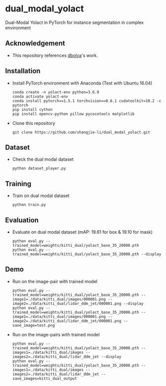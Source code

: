 # dual_modal_yolact

Dual-Modal Yolact in PyTorch for instance segmentation in complex environment

## Acknowledgement
 - This repository references [dbolya](https://github.com/dbolya/yolact)'s work.

## Installation
 - Install PyTorch environment with Anaconda (Test with Ubuntu 16.04)
   ```
   conda create -n yolact-env python=3.6.9
   conda activate yolact-env
   conda install pytorch==1.5.1 torchvision==0.6.1 cudatoolkit=10.2 -c pytorch
   pip install cython
   pip install opencv-python pillow pycocotools matplotlib
   ```
 - Clone this repository
   ```
   git clone https://github.com/shangjie-li/dual_modal_yolact.git
   ```

## Dataset
 - Check the dual modal dataset
   ```
   python dataset_player.py
   ```
   
## Training
 - Train on dual modal dataset
   ```
   python train.py
   ```
   
## Evaluation
 - Evaluate on dual modal dataset (mAP: 19.61 for box & 19.10 for mask)
   ```
   python eval.py --trained_model=weights/kitti_dual/yolact_base_35_20000.pth
   python eval.py --trained_model=weights/kitti_dual/yolact_base_35_20000.pth --display
   ```
   
## Demo
 - Run on the image-pair with trained model
   ```
   python eval.py --trained_model=weights/kitti_dual/yolact_base_35_20000.pth --image1=./data/kitti_dual/images/000001.png --image2=./data/kitti_dual/lidar_ddm_jet/000001.png --display
   python eval.py --trained_model=weights/kitti_dual/yolact_base_35_20000.pth --image1=./data/kitti_dual/images/000001.png --image2=./data/kitti_dual/lidar_ddm_jet/000001.png --save_image=test.png
   ```
 - Run on the image-pairs with trained model
   ```
   python eval.py --trained_model=weights/kitti_dual/yolact_base_35_20000.pth --images1=./data/kitti_dual/images --images2=./data/kitti_dual/lidar_ddm_jet --display
   python eval.py --trained_model=weights/kitti_dual/yolact_base_35_20000.pth --images1=./data/kitti_dual/images --images2=./data/kitti_dual/lidar_ddm_jet --save_images=kitti_dual_output
   ```

